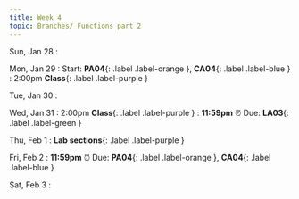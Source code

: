 ```yaml
---
title: Week 4
topic: Branches/ Functions part 2
---
```

Sun, Jan 28
: 

Mon, Jan 29
: Start: **PA04**{: .label .label-orange }, **CA04**{: .label .label-blue }
: 2:00pm **Class**{: .label .label-purple }


Tue, Jan 30
: 

Wed, Jan 31
: 2:00pm **Class**{: .label .label-purple } 
: **11:59pm**  ⏰  Due: **LA03**{: .label .label-green }


Thu, Feb 1
: **Lab sections**{: .label .label-purple }


Fri, Feb 2
: **11:59pm**  ⏰  Due: **PA04**{: .label .label-orange }, **CA04**{: .label .label-blue }


Sat, Feb 3
: 

